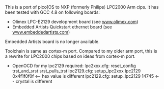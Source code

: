 This is a port of pico]OS to NXP (formerly Philips) LPC2000 Arm cips.
It has been tested with GCC 4.8 on following boards:

- Olimex LPC-E2129 development board (see www.olimex.com)
- Embedded Artists Quickstart ethernet board (see www.embeddedartists.com)

Embedded Artists board is no longer available.

Toolchain is same as cortex-m port. Compared to my older
arm port, this is a rewrite for LPC2000 chips based on ideas
from cortex-m port.

- OpenOCD for my lpc2129 required:
  lpc2xxx.cfg: reset_config trst_and_srst srst_pulls_trst
  lpc2129.cfg: setup_lpc2xxx lpc2129 0x4f1f0f0f <-- hex value is different
  lpc2129.cfg: setup_lpc2129 14745 <-- crystal is different
